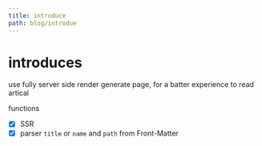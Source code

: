 ```yaml
---
title: introduce
path: blog/introdue
---
```


# introduces

use fully server side render generate page, for a batter experience to read artical

functions

- [x] SSR
- [x] parser `title` or `name` and `path` from Front-Matter
